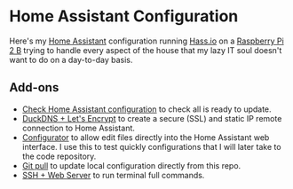 # Home Assistant Configuration

Here's my [Home Assistant](https://home-assistant.io/) configuration running [Hass.io](https://www.home-assistant.io/hassio/) on a [Raspberry Pi 2 B](https://www.raspberrypi.org/products/raspberry-pi-2-model-b/) trying to handle every aspect of the house that my lazy IT soul doesn't want to do on a day-to-day basis.

## Add-ons

- [Check Home Assistant configuration](https://github.com/home-assistant/hassio-addons/tree/master/check_config) to check all is ready to update.
- [DuckDNS + Let's Encrypt](https://www.home-assistant.io/addons/duckdns/) to create a secure (SSL) and static IP remote connection to Home Assistant.
- [Configurator](https://www.home-assistant.io/addons/configurator) to allow edit files directly into the Home Assistant web interface. I use this to test quickly configurations that I will later take to the code repository.
- [Git pull](https://www.home-assistant.io/addons/git_pull/) to update local configuration directly from this repo.
- [SSH + Web Server](https://github.com/hassio-addons/addon-ssh) to run terminal full commands.
